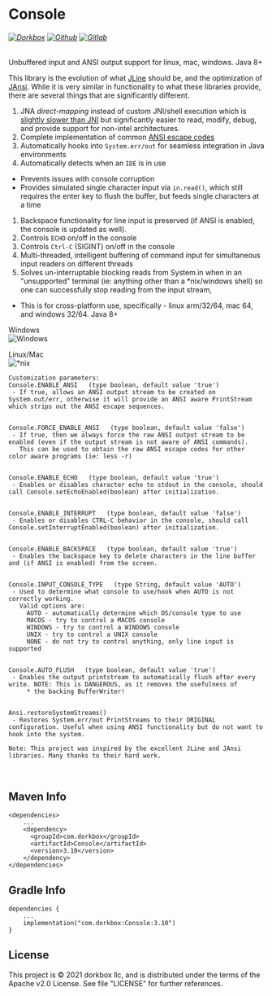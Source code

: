 Console
=======

###### [![Dorkbox](https://badge.dorkbox.com/dorkbox.svg "Dorkbox")](https://git.dorkbox.com/dorkbox/Console) [![Github](https://badge.dorkbox.com/github.svg "Github")](https://github.com/dorkbox/Console) [![Gitlab](https://badge.dorkbox.com/gitlab.svg "Gitlab")](https://gitlab.com/dorkbox/Console)



Unbuffered input and ANSI output support for linux, mac, windows. Java 8+

This library is the evolution of what [JLine](https://github.com/jline/jline2) should be, and the optimization of [JAnsi](https://github.com/fusesource/jansi). While it is very similar in functionality to what these libraries provide, there are several things that are significantly different.

 1. JNA *direct-mapping* instead of custom JNI/shell execution which is [slightly slower than JNI](https://github.com/java-native-access/jna/blob/master/www/DirectMapping.md) but significantly easier to read, modify, debug, and provide support for non-intel architectures.
 1. Complete implementation of common [ANSI escape codes](https://en.wikipedia.org/wiki/ANSI_escape_code)
 1. Automatically hooks into `System.err/out` for seamless integration in Java environments
 1. Automatically detects when an `IDE` is in use
   - Prevents issues with console corruption
   - Provides simulated single character input via `in.read()`, which still requires the enter key to flush the buffer, but feeds single characters at a time
 1. Backspace functionality for line input is preserved (if ANSI is enabled, the console is updated as well).
 1. Controls `ECHO` on/off in the console
 1. Controls `Ctrl-C` (SIGINT) on/off in the console
 1. Multi-threaded, intelligent buffering of command input for simultaneous input readers on different threads
 1. Solves un-interruptable blocking reads from System.in when in an "unsupported" terminal (ie: anything other than a *nix/windows shell) so one can successfully stop reading from the input stream,
  
  
- This is for cross-platform use, specifically - linux arm/32/64, mac 64, and windows 32/64. Java 8+
  
Windows  
![Windows](https://git.dorkbox.com/dorkbox/Console/raw/branch/master/windows%20console.png)  

Linux/Mac  
![*nix](https://git.dorkbox.com/dorkbox/Console/raw/branch/master/linux%20console.png)  

  
```
Customization parameters:
Console.ENABLE_ANSI   (type boolean, default value 'true')
 - If true, allows an ANSI output stream to be created on System.out/err, otherwise it will provide an ANSI aware PrintStream which strips out the ANSI escape sequences.


Console.FORCE_ENABLE_ANSI   (type boolean, default value 'false')
 - If true, then we always force the raw ANSI output stream to be enabled (even if the output stream is not aware of ANSI commands).   
   This can be used to obtain the raw ANSI escape codes for other color aware programs (ie: less -r)
        
        
Console.ENABLE_ECHO   (type boolean, default value 'true')
 - Enables or disables character echo to stdout in the console, should call Console.setEchoEnabled(boolean) after initialization.
        
        
Console.ENABLE_INTERRUPT   (type boolean, default value 'false')
 - Enables or disables CTRL-C behavior in the console, should call Console.setInterruptEnabled(boolean) after initialization.
        
        
Console.ENABLE_BACKSPACE   (type boolean, default value 'true')
 - Enables the backspace key to delete characters in the line buffer and (if ANSI is enabled) from the screen.
        
        
Console.INPUT_CONSOLE_TYPE   (type String, default value 'AUTO')
 - Used to determine what console to use/hook when AUTO is not correctly working.  
   Valid options are:
     AUTO - automatically determine which OS/console type to use
     MACOS - try to control a MACOS console
     WINDOWS - try to control a WINDOWS console
     UNIX - try to control a UNIX console
     NONE - do not try to control anything, only line input is supported


Console.AUTO_FLUSH   (type boolean, default value 'true')
 - Enables the output printstream to automatically flush after every write. NOTE: This is DANGEROUS, as it removes the usefulness of
     * the backing BufferWriter!
        
        
Ansi.restoreSystemStreams()
 - Restores System.err/out PrintStreams to their ORIGINAL configuration. Useful when using ANSI functionality but do not want to hook into the system.
```



```
Note: This project was inspired by the excellent JLine and JAnsi libraries. Many thanks to their hard work.
```

&nbsp; 
&nbsp; 

Maven Info
---------
```
<dependencies>
    ...
    <dependency>
      <groupId>com.dorkbox</groupId>
      <artifactId>Console</artifactId>
      <version>3.10</version>
    </dependency>
</dependencies>
```

Gradle Info
---------
```
dependencies {
    ...
    implementation("com.dorkbox:Console:3.10")
}
```

License
---------
This project is © 2021 dorkbox llc, and is distributed under the terms of the Apache v2.0 License. See file "LICENSE" for further 
references.


